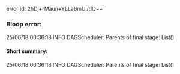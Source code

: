 error id: 2hDj+rMaun+YLLa6mUi/dQ==
### Bloop error:

25/06/18 00:36:18 INFO DAGScheduler: Parents of final stage: List()
#### Short summary: 

25/06/18 00:36:18 INFO DAGScheduler: Parents of final stage: List()